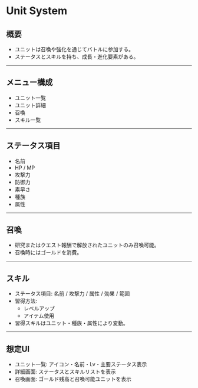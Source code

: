 # Unit System

## 概要
- ユニットは召喚や強化を通じてバトルに参加する。
- ステータスとスキルを持ち、成長・進化要素がある。

---

## メニュー構成
- ユニット一覧
- ユニット詳細
- 召喚
- スキル一覧

---

## ステータス項目
- 名前
- HP / MP
- 攻撃力
- 防御力
- 素早さ
- 種族
- 属性

---

## 召喚
- 研究またはクエスト報酬で解放されたユニットのみ召喚可能。
- 召喚時にはゴールドを消費。

---

## スキル
- ステータス項目: 名前 / 攻撃力 / 属性 / 効果 / 範囲
- 習得方法:
  - レベルアップ
  - アイテム使用
- 習得スキルはユニット・種族・属性により変動。

---

## 想定UI
- ユニット一覧: アイコン・名前・Lv・主要ステータス表示
- 詳細画面: ステータスとスキルリストを表示
- 召喚画面: ゴールド残高と召喚可能ユニットを表示
